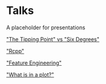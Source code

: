 # Talks

A placeholder for presentations

["The Tipping Point" vs "Six Degrees"](Talk.ipynb)

["Rcpp"](Rcpp/Rcpp.pdf)

["Feature Engineering"](odsc-annual-2018/odsc-presentation.ipynb)

["What is in a plot?"](2019-09-14_what-is-in-a-plot.pptx)
